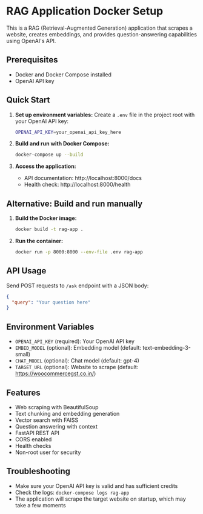 # RAG Application Docker Setup

This is a RAG (Retrieval-Augmented Generation) application that scrapes a website, creates embeddings, and provides question-answering capabilities using OpenAI's API.

## Prerequisites

- Docker and Docker Compose installed
- OpenAI API key

## Quick Start

1. **Set up environment variables:**
   Create a `.env` file in the project root with your OpenAI API key:
   ```bash
   OPENAI_API_KEY=your_openai_api_key_here
   ```

2. **Build and run with Docker Compose:**
   ```bash
   docker-compose up --build
   ```

3. **Access the application:**
   - API documentation: http://localhost:8000/docs
   - Health check: http://localhost:8000/health

## Alternative: Build and run manually

1. **Build the Docker image:**
   ```bash
   docker build -t rag-app .
   ```

2. **Run the container:**
   ```bash
   docker run -p 8000:8000 --env-file .env rag-app
   ```

## API Usage

Send POST requests to `/ask` endpoint with a JSON body:
```json
{
  "query": "Your question here"
}
```

## Environment Variables

- `OPENAI_API_KEY` (required): Your OpenAI API key
- `EMBED_MODEL` (optional): Embedding model (default: text-embedding-3-small)
- `CHAT_MODEL` (optional): Chat model (default: gpt-4)
- `TARGET_URL` (optional): Website to scrape (default: https://woocommercegst.co.in/)

## Features

- Web scraping with BeautifulSoup
- Text chunking and embedding generation
- Vector search with FAISS
- Question answering with context
- FastAPI REST API
- CORS enabled
- Health checks
- Non-root user for security

## Troubleshooting

- Make sure your OpenAI API key is valid and has sufficient credits
- Check the logs: `docker-compose logs rag-app`
- The application will scrape the target website on startup, which may take a few moments 